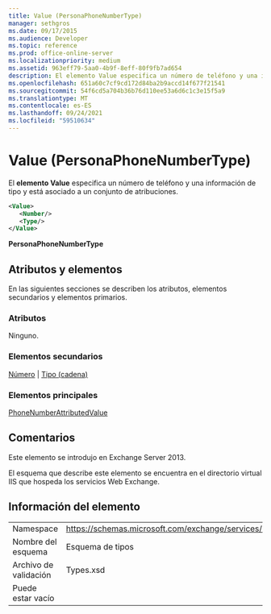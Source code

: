 ```yaml
---
title: Value (PersonaPhoneNumberType)
manager: sethgros
ms.date: 09/17/2015
ms.audience: Developer
ms.topic: reference
ms.prod: office-online-server
ms.localizationpriority: medium
ms.assetid: 963eff79-5aa0-4b9f-8eff-80f9fb7ad654
description: El elemento Value especifica un número de teléfono y una información de tipo y está asociado a un conjunto de atribuciones.
ms.openlocfilehash: 651a60c7cf9cd172d84ba2b9accd14f677f21541
ms.sourcegitcommit: 54f6cd5a704b36b76d110ee53a6d6c1c3e15f5a9
ms.translationtype: MT
ms.contentlocale: es-ES
ms.lasthandoff: 09/24/2021
ms.locfileid: "59510634"
---
```

# <a name="value-personaphonenumbertype"></a>Value (PersonaPhoneNumberType)

El **elemento Value** especifica un número de teléfono y una información de tipo y está asociado a un conjunto de atribuciones. 
  
```XML
<Value>
   <Number/>
   <Type/>
</Value>
```

**PersonaPhoneNumberType**

## <a name="attributes-and-elements"></a>Atributos y elementos

En las siguientes secciones se describen los atributos, elementos secundarios y elementos primarios.
  
### <a name="attributes"></a>Atributos

Ninguno.
  
### <a name="child-elements"></a>Elementos secundarios

[Número](number.md)  |  [Tipo (cadena)](type-string.md)
  
### <a name="parent-elements"></a>Elementos principales

[PhoneNumberAttributedValue](phonenumberattributedvalue.md)
  
## <a name="remarks"></a>Comentarios

Este elemento se introdujo en Exchange Server 2013.
  
El esquema que describe este elemento se encuentra en el directorio virtual IIS que hospeda los servicios Web Exchange.
  
## <a name="element-information"></a>Información del elemento

|||
|:-----|:-----|
|Namespace  <br/> |https://schemas.microsoft.com/exchange/services/2006/types  <br/> |
|Nombre del esquema  <br/> |Esquema de tipos  <br/> |
|Archivo de validación  <br/> |Types.xsd  <br/> |
|Puede estar vacío  <br/> ||
   

